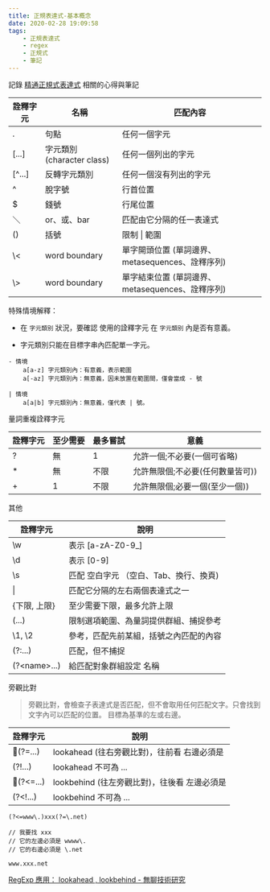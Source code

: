 ```yaml
---
title: 正規表達式-基本概念
date: 2020-02-28 19:09:58
tags:
    - 正規表達式
    - regex
    - 正規式
    - 筆記
---
```


記錄 [精通正規式表達式]() 相關的心得與筆記

<!-- more -->


| 詮釋字元 | 名稱 | 匹配內容 |
| --- | --- | --- |
| . | 句點 | 任何一個字元 |
| [...] | 字元類別(character class) | 任何一個列出的字元 |
| [^...] | 反轉字元類別 | 任何一個沒有列出的字元 |
| ^ | 脫字號 | 行首位置 |
| $ | 錢號 | 行尾位置 |
| ＼| or、或、bar | 匹配由它分隔的任一表達式 |
| () | 括號 | 限制 \| 範圍 |
| \\< | word boundary | 單字開頭位置 (單詞邊界、metasequences、詮釋序列) |
| \\> | word boundary | 單字結束位置 (單詞邊界、metasequences、詮釋序列) |

特殊情境解釋：
- 在 `字元類別` 狀況，要確認 使用的詮釋字元 在 `字元類別` 內是否有意義。

- 字元類別只能在目標字串內匹配單一字元。

```
- 情境
    a[a-z] 字元類別內：有意義，表示範圍
    a[-az] 字元類別內：無意義，因未放置在範圍間，僅會當成 - 號

| 情境
    a[a|b] 字元類別內：無意義，僅代表 | 號。
```

量詞重複詮釋字元

| 詮釋字元 | 至少需要 | 最多嘗試 | 意義|
| --- | --- | --- | --- |
| \? | 無 | 1 | 允許一個;不必要(一個可省略) |
| * | 無 | 不限 | 允許無限個;不必要(任何數量皆可)) |
| + | 1 | 不限 | 允許無限個;必要一個(至少一個)) |

其他

| 詮釋字元 | 說明 |
| --- | --- |
| \w | 表示 [a-zA-Z0-9_] |
| \d | 表示 [0-9] |
| \s | 匹配 空白字元 （空白、Tab、換行、換頁) |
| \| | 匹配它分隔的左右兩個表達式之一 |
| {下限, 上限} | 至少需要下限，最多允許上限 |
| (...) | 限制選項範圍、為量詞提供群組、捕捉參考 |
| \1, \2 | 參考，匹配先前某組，括號之內匹配的內容 |
| (?:...) | 匹配，但不捕捉 |
|(?\<name\>...) | 給匹配對象群組設定 名稱 |

旁觀比對
> 旁觀比對，會檢查子表達式是否匹配，但不會取用任何匹配文字。只會找到文字內可以匹配的位置。
目標為基準的左或右邊。

| 詮釋字元 | 說明 |
| --- | --- |
| (?=...) | lookahead (往右旁觀比對)，往前看 右邊必須是|
| (?!...) | lookahead 不可為 ... |
| (?<=...) | lookbehind (往左旁觀比對)，往後看  左邊必須是|
| (?<!...) | lookbehind 不可為 ... |

```
(?<=www\.)xxx(?=\.net)

// 我要找 xxx
// 它的左邊必須是 wwww\.
// 它的右邊必須是 \.net

www.xxx.net
```

[RegExp 應用： lookahead , lookbehind - 無聊技術研究](http://darkk6.blogspot.com/2017/03/regexp-lookahead-lookbehind.html)
